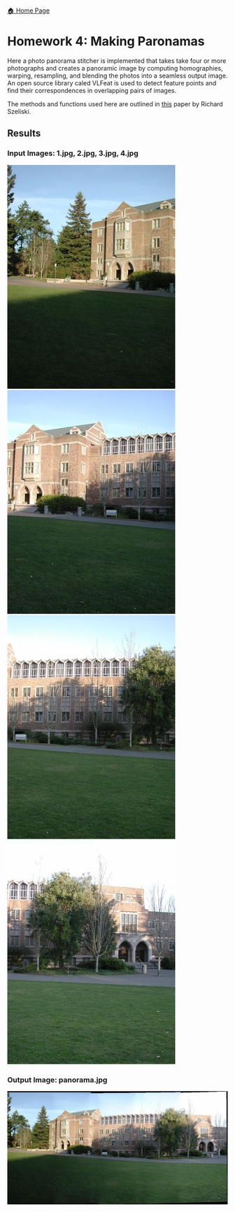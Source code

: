 [:house: Home Page](../README.md)
# Homework 4: Making Paronamas
Here a photo panorama stitcher is implemented that takes take four or more photographs and creates a panoramic image by 
computing homographies, warping, resampling, and blending the photos into a seamless output image. An open source library 
caled VLFeat is used to detect feature points and find their correspondences in overlapping pairs of images.

The methods and functions used here are outlined in [this](http://pages.cs.wisc.edu/~dyer/cs534/papers/szeliski96.pdf) paper by 
Richard Szeliski.

## Results
### Input Images: 1.jpg, 2.jpg, 3.jpg, 4.jpg
![](input_images/1.jpg)
![](input_images/2.jpg)
![](input_images/3.jpg) 
![](input_images/4.jpg)
### Output Image: panorama.jpg
![](output_images/panorama.jpg)
